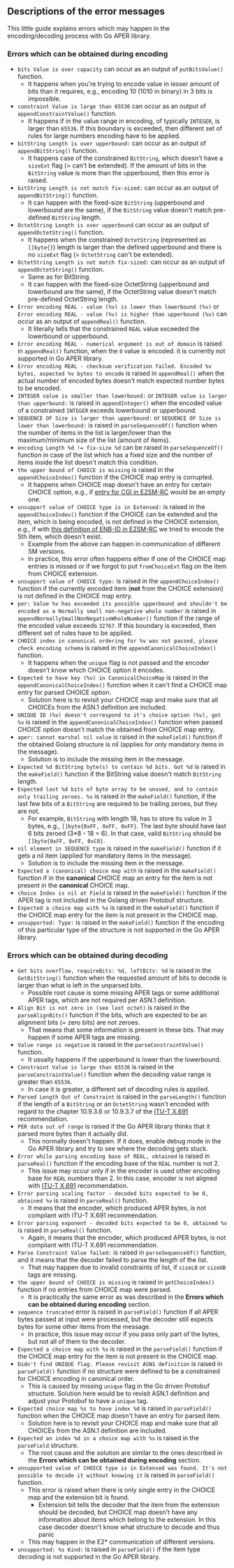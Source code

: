 ## Descriptions of the error messages
This little guide explains errors which may happen in the encoding/decoding process with Go APER library.

### Errors which can be obtained during encoding
* `bits Value is over capacity` can occur as an output of `putBitsValue()` function.
    * It happens when you're trying to encode value in lesser amount of bits than it requires, e.g., encoding 10 (1010 in
      binary) in 3 bits is impossible.
* `constraint Value is large than 65536` can occur as an output of `appendConstraintValue()` function.
    * It happens if in the value range in encoding, of typically `INTEGER`, is larger than `65536`. If this boundary is
      exceeded, then different set of rules for large numbers encoding have to be applied.
* `bitString Length is over upperbound:` can occur as an output of `appendBitString()` function.
    * It happens case of the constrained `BitString`, which doesn't have a `sizeExt` flag (= can't be extended). If the
      amount of bits in the `BitString` value is more than the upperbound, then this error is raised.
* `bitString Length is not match fix-sized:` can occur as an output of `appendBitString()` function.
    * It can happen with the fixed-size `BitString` (upperbound and lowerbound are the same), if the `BitString` value
      doesn't match pre-defined `BitString` length.
* `OctetString Length is over upperbound` can occur as an output of `appendOctetString()` function.
    * It happens when the constrained `OctetString` (represented as `[]byte{}`) length is larger than the defined
      upperbound and there is no `sizeExt` flag (= `OctetString` can't be extended).
* `OctetString Length is not match fix-sized:` can occur as an output of `appendOctetString()` function.
    * Same as for BitString.
    * It can happen with the fixed-size OctetString (upperbound and lowerbound are the same), if the OctetString value
      doesn't match pre-defined OctetString length.
* `Error encoding REAL - value (%v) is lower than lowerbound (%v)` or `Error encoding REAL - value (%v) is higher than
  upperbound (%v)` can occur as an output of `appendReal()` function.
    * It literally tells that the constrained `REAL` value exceeded the lowerbound or upperbound.
* `Error encoding REAL - numerical argument is out of domain` is raised in `appendReal()` function, when the `0` value
  is encoded. it is currently not supported in Go APER library.
* `Error encoding REAL - checksum verification failed. Encoded %v bytes, expected %v bytes to encode` is raised in
  `appendReal()` when the actual number of encoded bytes doesn't match expected number bytes to be encoded.
* `INTEGER value is smaller than lowerbound:` or `INTEGER value is larger than upperbound:` is raised in `appendInteger()`
  when the encoded value of a constrained `INTEGER` exceeds lowerbound or upperbound.
* `SEQUENCE OF Size is larger than upperbound:` or `SEQUENCE OF Size is lower than lowerbound:` is raised in `parseSequenceOf()`
  function when the number of items in the list is larger/lower than the maximum/minimum size of the list (amount of items).
* `encoding Length %d != fix-size %d` can be raised in `parseSequenceOf()` function in case of the list which has a fixed size
  and the number of items inside the list doesn't match this condition.
* `the upper bound of CHOICE is missing` is raised in the `appendChoiceIndex()` function if the CHOICE map entry is corrupted.
    * It happens when CHOICE map doesn't have an entry for certain CHOICE option, e.g.,
      if [entry for CGI in E2SM-RC](https://github.com/onosproject/onos-e2-sm/blob/6fd4546563ed112d47a89b173abcc31982ead240/servicemodels/e2sm_rc/v1/choiceOptions/choiceOptions.go#L98-L101)
      would be an empty one.
* `unsupport value of CHOICE type is in Extensed:` is raised in the `appendChoiceIndex()` function if the CHOICE can be extended and the
  item, which is being encoded, is not defined in the CHOICE extension, e.g., if with [this definition of ENB-ID in E2SM-RC](https://github.com/onosproject/onos-e2-sm/blob/6fd4546563ed112d47a89b173abcc31982ead240/servicemodels/e2sm_rc/v1/choiceOptions/choiceOptions.go#L148-L152)
  we tried to encode the 5th item, which doesn't exist.
    * Example from the above can happen in communication of different SM versions.
    * In practice, this error often happens either if one of the CHOICE map entries is missed or if we forgot to put `fromChoiceExt` flag
      on the item from CHOICE extension.
* `unsupport value of CHOICE type:` is raised in the `appendChoiceIndex()` function if the currently encoded item (**not** from the CHOICE extension)
  is not defined in the CHOICE map entry.
* `per: Value %v has exceeded its possible upperbound and shouldn't be encoded as a Normally small non-negative whole number` is raised in
  `appendNormallySmallNonNegativeWholeNumber()` function if the range of the encoded value exceeds `32767`. If this boundary is
  exceeded, then different set of rules have to be applied.
* `CHOICE index in canonical ordering for %v was not passed, please check encoding schema` is raised in the `appendCanonicalChoiceIndex()` function.
    * It happens when the `unique` flag is not passed and the encoder doesn't know which CHOICE option it encodes.
* `Expected to have key (%v) in CanonicalChoiceMap` is raised in the `appendCanonicalChoiceIndex()` function when it can't find a CHOICE map entry
  for parsed CHOICE option.
    * Solution here is to revisit your CHOICE map and make sure that all CHOICEs from the ASN.1 definition are included.
* `UNIQUE ID (%v) doesn't correspond to it's choice option (%v), got %v` is raised in the `appendCanonicalChoiceIndex()` function when passed CHOICE
  option doesn't match the obtained from CHOICE map entry.
* `aper: cannot marshal nil value` is raised in the `makeField()` function if the obtained Golang structure is nil (applies for only mandatory items in the message).
    * Solution is to include the missing item in the message.
* `Expected %d BitString byte(s) to contain %d bits. Got %d` is raised in the `makeField()` function if the BitString value doesn't match `BitString` length.
* `Expected last %d bits of byte array to be unused, and to contain only trailing zeroes. %s` is raised in the `makeField()` function, if
  the last few bits of a `BitString` are required to be trailing zeroes, but they are not.
    * For example, `BitString` with length 18, has to store its value in 3 bytes, e.g., `[]byte{0xFF, 0xFF, 0xFF}`. The last byte should have last 6 bits zeroed
      (3*8 - 18 = 6). In that case, valid `BitString` should be `[]byte{0xFF, 0xFF, 0xC0}`.
* `nil element in SEQUENCE type` is raised in the `makeField()` function if it gets a nil item (applied for mandatory items in the message).
    * Solution is to include the missing item in the message.
* `Expected a (canonical) choice map with` is raised in the `makeField()` function if in the **canonical** CHOICE map an entry for the item is not present in the
  **canonical** CHOICE map.
* `choice Index is nil at Field` is raised in the `makeField()` function if the APER tag is not included in the Golang driven Protobuf structure.
* `Expected a choice map with %s` is raised in the `makeField()` function if the CHOICE map entry for the item is not present in the CHOICE map.
* `unsupported: Type:` is raised in the `makeField()` function if the encoding of this particular type of the structure is not supported in the Go APER library.

### Errors which can be obtained during decoding
* `Get bits overflow, requireBits: %d, leftBits: %d` is raised in the `GetBitString()` function when the requested amount of bits to decode is larger than
  what is left in the unparsed bits.
    * Possible root cause is some missing APER tags or some additional APER tags, which are not required per ASN.1 definition.
* `Align Bit is not zero in (see last octet)` is raised in the `parseAlignBits()` function if the bits, which are expected to be an alignment bits (= zero bits)
  are not zeroes.
    * That means that some information is present in these bits. That may happen if some APER tags are missing.
* `Value range is negative` is raised in the `parseConstraintValue()` function.
    * It usually happens if the upperbound is lower than the lowerbound.
* `Constraint Value is large than 65536` is raised in the `parseConstraintValue()` function when the decoding value range is greater than `65536`.
    * In case it is greater, a different set of decoding rules is applied.
* `Parsed Length Out of Constraint` is raised in the `parseLength()` function if the length of a `BitString` or an `OctetString` wasn't encoded with regard to
  the chapter 10.9.3.6 or 10.9.3.7 of the [ITU-T X.691](https://www.itu.int/ITU-T/studygroups/com17/languages/X.691-0207.pdf) recommendation.
* `PER data out of range` is raised if the Go APER library thinks that it parsed more bytes than it actually did.
    * This normally doesn't happen. If it does, enable debug mode in the Go APER library and try to see where the decoding gets stuck.
* `Error while parsing encoding base of REAL, obtained` is raised in `parseReal()` function if the encoding base of the `REAL` number is not 2.
    * This issue may occur only if in the encoder is used other encoding base for `REAL` numbers than 2. In this case, encoder is not aligned with [ITU-T X.691](https://www.itu.int/ITU-T/studygroups/com17/languages/X.691-0207.pdf) recommendation.
* `Error parsing scaling factor - decoded bits expected to be 0, obtained %v` is raised in `parseReal()` function.
    * It means that the encoder, which produced APER bytes, is not compliant with ITU-T X.691 recommendation.
* `Error parsing exponent - decoded bits expected to be 0, obtained %v` is raised in `parseReal()` function.
    * Again, it means that the encoder, which produced APER bytes, is not compliant with ITU-T X.691 recommendation.
* `Parse Constraint Value failed:` is raised in `parseSequenceOf()` function, and it means that the decoder failed to parse the length of the list.
    * That may happen due to invalid constraints of list, if `sizeLB` or `sizeUB` tags are missing.
* `the upper bound of CHOICE is missing` is raised in `getChoiceIndex()` function if no entries from CHOICE map were parsed.
    * It is practically the same error as was described in the **Errors which can be obtained during encoding** section.
* `sequence truncated` error is raised in `parseField()` function if all APER bytes passed at input were processed, but the decoder still expects
  bytes for some other items from the message.
    * In practice, this issue may occur if you pass only part of the bytes, but not all of them to the decoder.
* `Expected a choice map with %s` is raised in the `parseField()` function if the CHOICE map entry for the item is not present in the CHOICE map.
* `Didn't find UNIQUE flag. Please revisit ASN1 definition` is raised in `parseField()` function if no structure were defined to be a constrained
  for CHOICE encoding in canonical order.
    * This is caused by missing `unique` flag in the Go driven Protobuf structure. Solution here would be to revisit ASN.1 definition and adjust your
      Protobuf to have a `unique` tag.
* `Expected choice map %s to have index %d` is raised in `parseField()` function when the CHOICE map doesn't have an entry for parsed item.
    * Solution here is to revisit your CHOICE map and make sure that all CHOICEs from the ASN.1 definition are included.
* `Expected an index %d in a choice map with %s` is raised in the `parseField` structure.
    * The root cause and the solution are similar to the ones described in the **Errors which can be obtained during encoding** section.
* `unsupported value of CHOICE type is in Extensed was found. It's not possible to decode it without knowing it` is raised in `parseField()` function.
    * This error is raised when there is only single entry in the CHOICE map and the extension bit is found.
        * Extension bit tells the decoder that the item from the extension should be decoded, but CHOICE map doesn't have any information about items which belong to the extension.
          In this case decoder doesn't know what structure to decode and thus panic
    * This may happen in the E2* communication of different versions.
* `unsupported: %s Kind:` is raised in `parseField()` if the item type decoding is not supported in the Go APER library.

